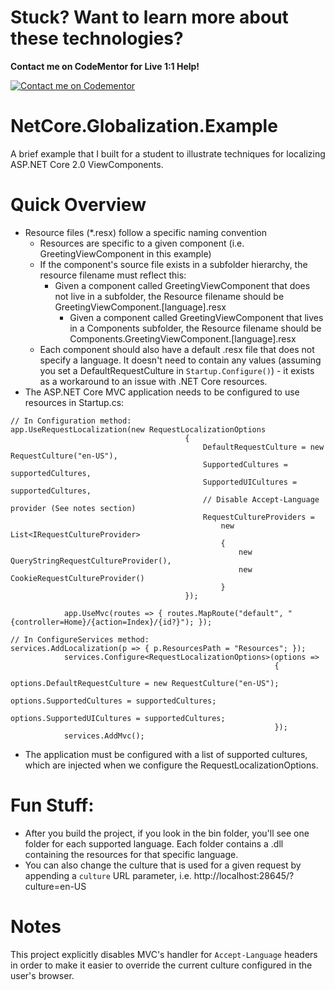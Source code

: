 # Stuck?  Want to learn more about these technologies?
**Contact me on CodeMentor for Live 1:1 Help!**

[![Contact me on Codementor](https://cdn.codementor.io/badges/contact_me_github.svg)](https://www.codementor.io/copperstarconsulting?utm_source=github&utm_medium=button&utm_term=copperstarconsulting&utm_campaign=github)

# NetCore.Globalization.Example
A brief example that I built for a student to illustrate techniques for localizing ASP.NET Core 2.0 ViewComponents.

# Quick Overview
* Resource files (*.resx) follow a specific naming convention
  * Resources are specific to a given component (i.e. GreetingViewComponent in this example)
  * If the component's source file exists in a subfolder hierarchy, the resource filename must reflect this:
    * Given a component called GreetingViewComponent that does not live in a subfolder, the Resource filename should be GreetingViewComponent.[language].resx
        * Given a component called GreetingViewComponent that lives in a Components subfolder, the Resource filename should be Components.GreetingViewComponent.[language].resx
  * Each component should also have a default .resx file that does not specify a language.  It doesn't need to contain any values (assuming you set a DefaultRequestCulture in `Startup.Configure()`) - it exists as a workaround to an issue with .NET Core resources.
* The ASP.NET Core MVC application needs to be configured to use resources in Startup.cs:

```
// In Configuration method:
app.UseRequestLocalization(new RequestLocalizationOptions
                                       {
                                           DefaultRequestCulture = new RequestCulture("en-US"),
                                           SupportedCultures = supportedCultures,
                                           SupportedUICultures = supportedCultures,
                                           // Disable Accept-Language provider (See notes section)
                                           RequestCultureProviders =
                                               new List<IRequestCultureProvider>
                                               {
                                                   new QueryStringRequestCultureProvider(),
                                                   new CookieRequestCultureProvider()
                                               }
                                       });

            app.UseMvc(routes => { routes.MapRoute("default", "{controller=Home}/{action=Index}/{id?}"); });
```

```
// In ConfigureServices method:
services.AddLocalization(p => { p.ResourcesPath = "Resources"; });
            services.Configure<RequestLocalizationOptions>(options =>
                                                           {
                                                               options.DefaultRequestCulture = new RequestCulture("en-US");
                                                               options.SupportedCultures = supportedCultures;
                                                               options.SupportedUICultures = supportedCultures;
                                                           });
            services.AddMvc();
```
* The application must be configured with a list of supported cultures, which are injected when we configure the RequestLocalizationOptions.

# Fun Stuff:
* After you build the project, if you look in the bin folder, you'll see one folder for each supported language.  Each folder contains a .dll containing the resources for that specific language.
* You can also change the culture that is used for a given request by appending a `culture` URL parameter, i.e. http://localhost:28645/?culture=en-US

# Notes
This project explicitly disables MVC's handler for `Accept-Language` headers in order to make it easier to override the current culture configured in the user's browser.
